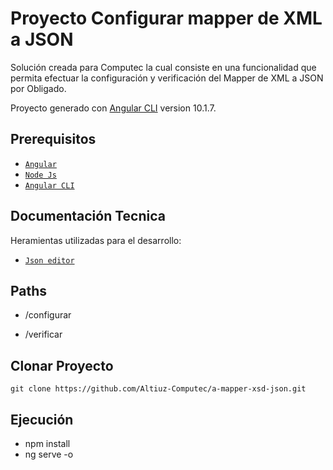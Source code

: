 # Proyecto Configurar mapper de XML a JSON

Solución creada para Computec la cual consiste en una funcionalidad que permita efectuar la configuración y verificación del Mapper de XML a JSON por Obligado.

Proyecto generado con [Angular CLI](https://github.com/angular/angular-cli) version 10.1.7.

## Prerequisitos

* <a href="https://angular.io">`Angular`</a>
* <a href="https://nodejs.org/en/">`Node Js`</a>
* <a href="https://cli.angular.io">`Angular CLI`</a>

## Documentación Tecnica
 Heramientas utilizadas para el desarrollo:
* <a href="https://github.com/json-editor/json-editor">`Json editor`</a>

## Paths

* /configurar

* /verificar

## Clonar Proyecto

```
git clone https://github.com/Altiuz-Computec/a-mapper-xsd-json.git
```

## Ejecución

* npm install
* ng serve -o